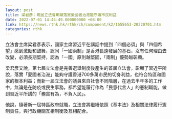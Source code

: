```yaml
---
layout: post
title: 梁君彥：現屆立法會彰顯落實愛國者治港能守護巿民利益
date: 2022-07-01 14:44:49.000000000 +08:00
link: https://news.rthk.hk/rthk/ch/component/k2/1655653-20220701.htm
categories: rthk
---
```


立法會主席梁君彥表示，國家主席習近平在講話中提到「四個必須」與「四個希望」感到激勵和鼓舞，認同「一國兩制」是香港長遠發展的基石，沒有任何理由去改變，必須長期堅持，認為「一國」原則越堅固，「兩制」優勢越彰顯。 

梁君彥又說，第七屆立法會是完善選舉制度後產生的首屆立法會，彰顯了習近平所說，落實「愛國者治港」能夠守護香港700多萬巿民的切身利益，也符合特區和國家的根本利益；而新一屆立法會的議員來自社會不同階層，在過去半年多的工作中，無論是在防疫或民生事務，都希望能履行作為「民意代言人」的憲制職能，做到習近平所講的「務實有為，不負人民」。

他說，隨著新一屆特區政府就職，立法會將繼續依照《基本法》及相關法律履行憲制責任，與行政機關互相制衡及互相配合。

